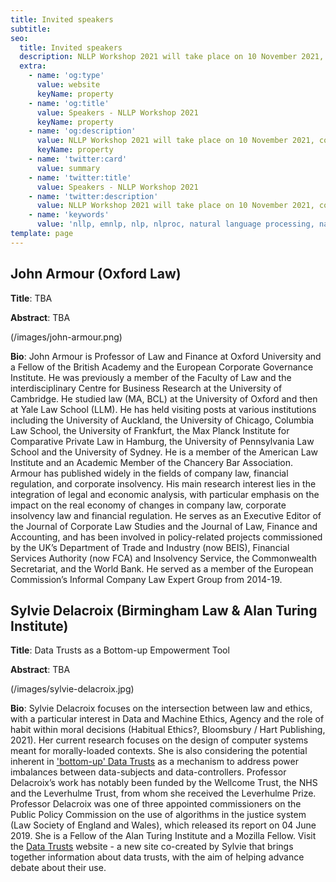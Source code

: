 ```yaml
---
title: Invited speakers
subtitle: 
seo:
  title: Invited speakers
  description: NLLP Workshop 2021 will take place on 10 November 2021, co-located with EMNLP 2021. The invited speakers are John Armour (Oxford Law) and Sylvie Delacroix (Birmingham Law/Alan Turing Institute).
  extra:
    - name: 'og:type'
      value: website
      keyName: property
    - name: 'og:title'
      value: Speakers - NLLP Workshop 2021
      keyName: property
    - name: 'og:description'
      value: NLLP Workshop 2021 will take place on 10 November 2021, co-located with EMNLP 2021. The invited speakers are John Armour (Oxford Law) and Sylvie Delacroix (Birmingham Law/Alan Turing Institute).
      keyName: property
    - name: 'twitter:card'
      value: summary
    - name: 'twitter:title'
      value: Speakers - NLLP Workshop 2021
    - name: 'twitter:description'
      value: NLLP Workshop 2021 will take place on 10 November 2021, co-located with EMNLP 2021. The program committee, the speakers and the official program will be updated soon.
    - name: 'keywords'
      value: 'nllp, emnlp, nlp, nlproc, natural language processing, natural legal language processing, legal text, legal domain language'
template: page
---
```


## John Armour (Oxford Law)

**Title**: TBA

**Abstract**: TBA

(/images/john-armour.png)

**Bio**: John Armour is Professor of Law and Finance at Oxford University and a Fellow of the  British Academy and the European Corporate Governance Institute.  He was previously a member of the Faculty of Law and the interdisciplinary Centre for Business Research at the University of Cambridge. He studied law (MA, BCL) at the University of Oxford and then at Yale Law School (LLM). He has held visiting posts at various institutions including the University of Auckland, the University of Chicago, Columbia Law School, the University of Frankfurt, the Max Planck Institute for Comparative Private Law in Hamburg, the University of Pennsylvania Law School and the University of Sydney. He is a member of the American Law Institute and an Academic Member of the Chancery Bar Association. Armour has published widely in the fields of company law, financial regulation, and corporate insolvency. His main research interest lies in the integration of legal and economic analysis, with particular emphasis on the impact on the real economy of changes in company law, corporate insolvency law and financial regulation. He serves as an Executive Editor of the Journal of Corporate Law Studies and the Journal of Law, Finance and Accounting, and has been involved in policy-related projects commissioned by the UK’s Department of Trade and Industry (now BEIS), Financial Services Authority (now FCA) and Insolvency Service, the Commonwealth Secretariat, and the World Bank. He served as a member of the European Commission’s Informal Company Law Expert Group from 2014-19.

## Sylvie Delacroix (Birmingham Law & Alan Turing Institute)

**Title**: Data Trusts as a Bottom-up Empowerment Tool

**Abstract**: TBA

(/images/sylvie-delacroix.jpg)

**Bio**: Sylvie Delacroix focuses on the intersection between law and ethics, with a particular interest in Data and Machine Ethics, Agency and the role of habit within moral decisions (Habitual Ethics?,  Bloomsbury / Hart Publishing, 2021). Her current research focuses on the design of computer systems meant for morally-loaded contexts. She is also considering the potential inherent in ['bottom-up' Data Trusts](https://doi.org/10.1093/idpl/ipz014) as a mechanism to address power imbalances between data-subjects and data-controllers. Professor Delacroix’s work has notably been funded by the Wellcome Trust, the NHS and the Leverhulme Trust, from whom she received the Leverhulme Prize. Professor Delacroix was one of three appointed commissioners on the Public Policy Commission on the use of algorithms in the justice system (Law Society of England and Wales), which released its report on 04 June 2019. She is a Fellow of the Alan Turing Institute and a Mozilla Fellow. Visit the [Data Trusts](https://datatrusts.uk/) website - a new site co-created by Sylvie that brings together information about data trusts, with the aim of helping advance debate about their use.

